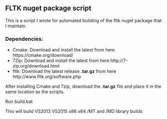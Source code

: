 <h2>FLTK nuget package script</h2>
<p>This is a script I wrote for automated building of the fltk nuget package that I maintain.</p>
<h3>Dependencies:</h3>
<ul>
<li>Cmake: Download and install the latest from here https://cmake.org/download/</li>
<li>7Zip: Download and install the latest from here http://7-zip.org/download.html</li>
<li>fltk: Download the latest release <b>.tar.gz</b> from here http://www.fltk.org/software.php</li>
</ul>
<p>After installing Cmake and 7zip, download the <b>.tar.gz</b> file and place it in the same location as the scripts.<p>
<p>Run build.bat</p>
<p>This will build VS2013 VS2015 x86 x64 /MT and /MD library builds</p>
